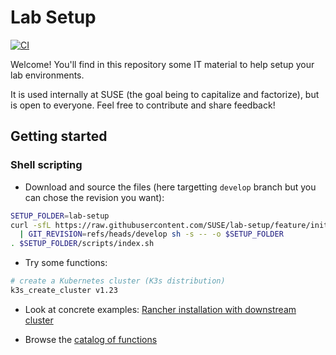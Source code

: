 # Lab Setup

[![CI](https://github.com/SUSE/lab-setup/actions/workflows/ci.yml/badge.svg?branch=develop)](https://github.com/SUSE/lab-setup/actions/workflows/ci.yml)

Welcome! You'll find in this repository some IT material to help setup your lab environments.

It is used internally at SUSE (the goal being to capitalize and factorize), but is open to everyone. Feel free to contribute and share feedback!

## Getting started

### Shell scripting

* Download and source the files (here targetting `develop` branch but you can chose the revision you want):

```bash
SETUP_FOLDER=lab-setup
curl -sfL https://raw.githubusercontent.com/SUSE/lab-setup/feature/init-solution/scripts/download.sh \
  | GIT_REVISION=refs/heads/develop sh -s -- -o $SETUP_FOLDER
. $SETUP_FOLDER/scripts/index.sh
```

* Try some functions:

```bash
# create a Kubernetes cluster (K3s distribution)
k3s_create_cluster v1.23
```

* Look at concrete examples: [Rancher installation with downstream cluster](samples/scripting/rancher_installation.sh)

* Browse the [catalog of functions](scripts/README.md#shell-functions)
